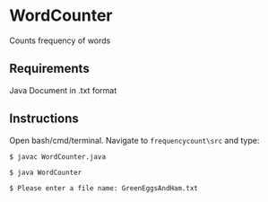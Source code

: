 # WordCounter
Counts frequency of words

## Requirements
Java
Document in .txt format

## Instructions
Open bash/cmd/terminal. Navigate to ```frequencycount\src``` and type:

```$ javac WordCounter.java```

```$ java WordCounter```


```$ Please enter a file name: GreenEggsAndHam.txt```
